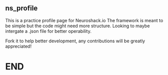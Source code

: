 ## ns_profile
This is a practice profile page for Neuroshack.io
The framework is meant to be simple but the code 
might need more structure. Looking to maybe intergate
a .json file for better operability.

Fork it to help better development, any contributions
will be greatly appreciated!

#
# END
